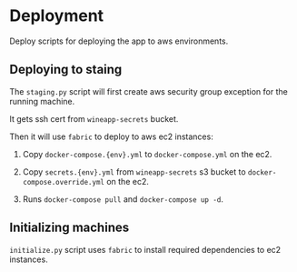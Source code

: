 # Deployment

Deploy scripts for deploying the app to aws environments.

## Deploying to staing

The `staging.py` script will first create aws security group exception for the running machine.

It gets ssh cert from `wineapp-secrets` bucket.

Then it will use `fabric` to deploy to aws ec2 instances:

1. Copy `docker-compose.{env}.yml` to `docker-compose.yml` on the ec2.

2. Copy `secrets.{env}.yml` from `wineapp-secrets` s3 bucket to `docker-compose.override.yml` on the ec2.

3. Runs `docker-compose pull` and `docker-compose up -d`.


## Initializing machines

`initialize.py` script uses `fabric` to install required dependencies to ec2 instances.
